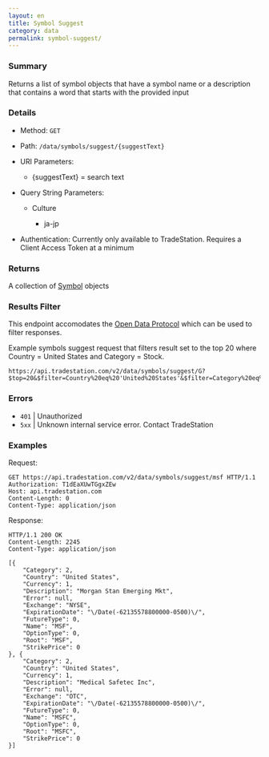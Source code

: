 ```yaml
---
layout: en
title: Symbol Suggest
category: data
permalink: symbol-suggest/
---
```


### Summary

Returns a list of symbol objects that have a symbol name or a description that contains a word that starts with the provided input

### Details

* Method: `GET`
* Path: `/data/symbols/suggest/{suggestText}`
* URI Parameters:

  * {suggestText} = search text
* Query String Parameters:

  * Culture

    * ja-jp
* Authentication: Currently only available to TradeStation. Requires a Client Access Token at a minimum

### Returns

A collection of [Symbol](../../objects/symbol) objects

### Results Filter

This endpoint accomodates the [Open Data Protocol](http://www.odata.org/developers/protocols/uri-conventions#FilterSystemQueryOption) which can be used to filter responses.

Example symbols suggest request that filters result set to the top 20 where Country = United States and Category = Stock.

    https://api.tradestation.com/v2/data/symbols/suggest/G?$top=20&$filter=Country%20eq%20'United%20States'&$filter=Category%20eq%20'Stock'

### Errors

* `401` | Unauthorized
* `5xx` | Unknown internal service error. Contact TradeStation

### Examples

Request:

    GET https://api.tradestation.com/v2/data/symbols/suggest/msf HTTP/1.1
    Authorization: T1dEaXUwTGgxZEw
    Host: api.tradestation.com
    Content-Length: 0
    Content-Type: application/json

Response:

    HTTP/1.1 200 OK
    Content-Length: 2245
    Content-Type: application/json

    [{
        "Category": 2,
        "Country": "United States",
        "Currency": 1,
        "Description": "Morgan Stan Emerging Mkt",
        "Error": null,
        "Exchange": "NYSE",
        "ExpirationDate": "\/Date(-62135578800000-0500)\/",
        "FutureType": 0,
        "Name": "MSF",
        "OptionType": 0,
        "Root": "MSF",
        "StrikePrice": 0
    }, {
        "Category": 2,
        "Country": "United States",
        "Currency": 1,
        "Description": "Medical Safetec Inc",
        "Error": null,
        "Exchange": "OTC",
        "ExpirationDate": "\/Date(-62135578800000-0500)\/",
        "FutureType": 0,
        "Name": "MSFC",
        "OptionType": 0,
        "Root": "MSFC",
        "StrikePrice": 0
    }]
